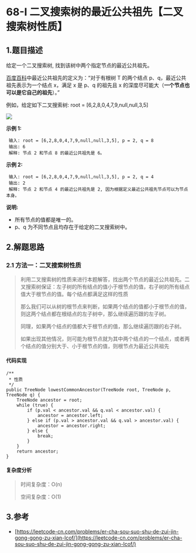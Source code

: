# 68-Ⅰ 二叉搜索树的最近公共祖先【二叉搜索树性质】

## 1.题目描述

给定一个二叉搜索树, 找到该树中两个指定节点的最近公共祖先。

[百度百科](https://baike.baidu.com/item/%E6%9C%80%E8%BF%91%E5%85%AC%E5%85%B1%E7%A5%96%E5%85%88/8918834?fr=aladdin)中最近公共祖先的定义为：“对于有根树 T 的两个结点 p、q，最近公共祖先表示为一个结点 x，满足 x 是 p、q 的祖先且 x 的深度尽可能大（**一个节点也可以是它自己的祖先**）。”

例如，给定如下二叉搜索树: root = \[6,2,8,0,4,7,9,null,null,3,5]

![](https://mchen0607.github.io/images/binarysearchtree\_improved.png)

**示例 1:**

```
 输入: root = [6,2,8,0,4,7,9,null,null,3,5], p = 2, q = 8
 输出: 6 
 解释: 节点 2 和节点 8 的最近公共祖先是 6。
```

**示例 2:**

```
 输入: root = [6,2,8,0,4,7,9,null,null,3,5], p = 2, q = 4
 输出: 2
 解释: 节点 2 和节点 4 的最近公共祖先是 2, 因为根据定义最近公共祖先节点可以为节点本身。
```

**说明:**

* 所有节点的值都是唯一的。
* p、q 为不同节点且均存在于给定的二叉搜索树中。

## 2.解题思路

### 2.1 方法一：二叉搜索树性质

> 利用二叉搜索树的性质来进行本题解答，找出两个节点的最近公共祖先。二叉搜索树保证：左子树的所有结点的值小于根节点的值，右子树的所有结点值大于根节点的值。每个结点都满足这样的性质
>
> 那么我们可以从树的根节点来判断，如果两个结点的值都小于根节点的值，则这两个结点都在根结点的左子树中，那么继续遍历跟的左子树。
>
> 同理，如果两个结点的值都大于根节点的值，那么继续遍历跟的右子树。
>
> 如果出现其他情况，则可能为根节点就为其中两个结点的一个结点，或者两个结点的值分别大于、小于根节点的值，则根节点为最近公共祖先

#### 代码实现

```
/**
 * 性质
 */
public TreeNode lowestCommonAncestor(TreeNode root, TreeNode p, TreeNode q) {
    TreeNode ancestor = root;
    while (true) {
        if (p.val < ancestor.val && q.val < ancestor.val) {
            ancestor = ancestor.left;
        } else if (p.val > ancestor.val && q.val > ancestor.val) {
            ancestor = ancestor.right;
        } else {
            break;
        }
    }
    return ancestor;
}
```

#### 复杂度分析

> 时间复杂度：O(n)
>
> 空间复杂度：O(1)

## 3.参考

* [https://leetcode-cn.com/problems/er-cha-sou-suo-shu-de-zui-jin-gong-gong-zu-xian-lcof/](https://leetcode-cn.com/problems/er-cha-sou-suo-shu-de-zui-jin-gong-gong-zu-xian-lcof/)

